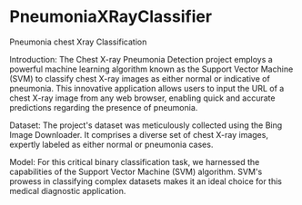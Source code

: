 # PneumoniaXRayClassifier
Pneumonia chest Xray Classification


Introduction:
The Chest X-ray Pneumonia Detection project employs a powerful machine learning algorithm known as the Support Vector Machine (SVM) to classify chest X-ray images as either normal or indicative of pneumonia. This innovative application allows users to input the URL of a chest X-ray image from any web browser, enabling quick and accurate predictions regarding the presence of pneumonia.

Dataset:
The project's dataset was meticulously collected using the Bing Image Downloader. It comprises a diverse set of chest X-ray images, expertly labeled as either normal or pneumonia cases.

Model:
For this critical binary classification task, we harnessed the capabilities of the Support Vector Machine (SVM) algorithm. SVM's prowess in classifying complex datasets makes it an ideal choice for this medical diagnostic application.

